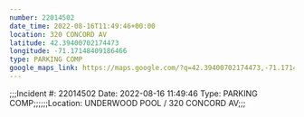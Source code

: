 ```yaml
---
number: 22014502
date_time: 2022-08-16T11:49:46+00:00
location: 320 CONCORD AV
latitude: 42.39400702174473
longitude: -71.17148409186466
type: PARKING COMP
google_maps_link: https://maps.google.com/?q=42.39400702174473,-71.17148409186466
---
```


;;;Incident #: 22014502  Date: 2022-08-16 11:49:46   Type: PARKING COMP;;;;;;Location: UNDERWOOD POOL / 320 CONCORD AV;;;
